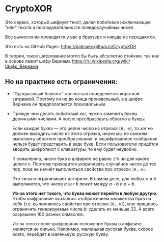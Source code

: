 CryptoXOR
===
Это сервис, который шифрует текст, делая побитовое исключающее "или" текста и последовательности псевдослучайных чисел.

Все вычисления проводятся у вас в браузере и никуда не передаются.

Это есть на GitHub Pages: https://batmaev.github.io/CryptoXOR

В теории, такое шифрование могло бы быть абсолютно стойким, так как в основе лежит шифр Вернама https://ru.wikipedia.org/wiki/Шифр_Вернама

Но на практике есть ограничения:
---

* "Одноразовый блокнот" полностью определяется короткой затравкой. Поэтому он не до конца произвольный, а в шифре Вернама он предполагается произвольным.

*
    Прежде чем делать побитовый _xor_, нужно заменить буквы двоичными числами. А после преобразовать обратно в буквы. 

    Если каждая буква — это целое число из отрезка `[0, m]`, то _xor_ не должен выводить число из этого отрезка, иначе мы не сможем выполнить обратное преобразование, и зашифрованное сообщение нельзя будет представить в виде букв. Если пользователю придётся вводить шифротекст с клавиатуры, то ему будет неудобно.

    К сожалению, число букв в алфавите не равно `2^k` ни для какого целого `k`. Поэтому приходится укорачивать случайное число до тех пор, пока не начнёт выполняться свойство про отрезок `[0, m]`.

    Это сильно ограничивает алгоритм. В самом деле, для любых _a_ и _b_ выполняется, что число _a `xor` b_ лежит между _a - b_ и _a + b_.

    **Из-за этого нет такого, что буква может перейти в любую другую.** Чтобы шифрование оказалось отображением множества букв на себя (т.е. выполнялось свойство про отрезок `[0, m]`), мне пришлось ограничить генерируемые числа _b_: сделать их меньше 32. А всего разрешено 160 разных символов.

    Из-за этого после шифрования положение буквы в алфавите меняется не сильно. Например, маленькая русская буква, скорее всего, перейдёт в маленькую русскую букву.